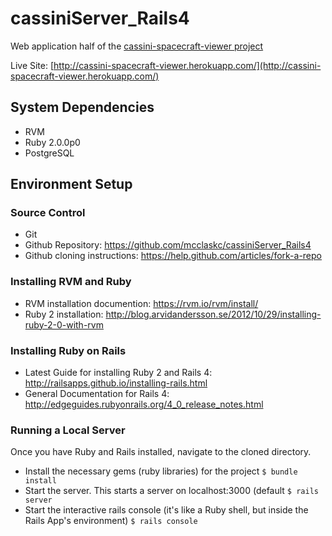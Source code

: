 cassiniServer_Rails4
====================
Web application half of the [cassini-spacecraft-viewer project](https://github.com/mcclaskc/Cassini-Spacecraft-Viewer)

Live Site: [http://cassini-spacecraft-viewer.herokuapp.com/](http://cassini-spacecraft-viewer.herokuapp.com/)


System Dependencies
-----------------
* RVM
* Ruby 2.0.0p0 
* PostgreSQL 

Environment Setup
-----------------

### Source Control
* Git
* Github Repository: https://github.com/mcclaskc/cassiniServer_Rails4
* Github cloning instructions: https://help.github.com/articles/fork-a-repo

### Installing RVM and Ruby
* RVM installation documention: https://rvm.io/rvm/install/
* Ruby 2 installation: http://blog.arvidandersson.se/2012/10/29/installing-ruby-2-0-with-rvm

### Installing Ruby on Rails

* Latest Guide for installing Ruby 2 and Rails 4: http://railsapps.github.io/installing-rails.html
* General Documentation for Rails 4: http://edgeguides.rubyonrails.org/4_0_release_notes.html

### Running a Local Server 
Once you have Ruby and Rails installed, navigate to the cloned directory.
* Install the necessary gems (ruby libraries) for the project 
```$ bundle install```
* Start the server.  This starts a server on localhost:3000 (default
```$ rails server```
* Start the interactive rails console (it's like a Ruby shell, but inside the Rails App's environment)
```$ rails console```


